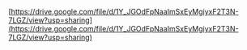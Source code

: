 [https://drive.google.com/file/d/1Y_JGOdFpNaaImSxEyMgiyxF2T3N-7LGZ/view?usp=sharing](https://drive.google.com/file/d/1Y_JGOdFpNaaImSxEyMgiyxF2T3N-7LGZ/view?usp=sharing)
